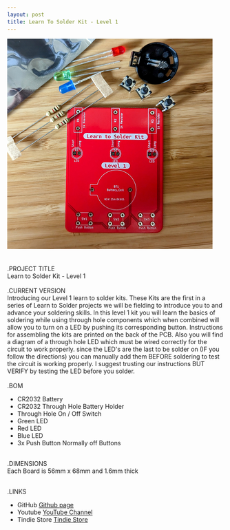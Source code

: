 ```yaml
---
layout: post
title: Learn To Solder Kit - Level 1
---
```


![Title](/images/lts/LTSKit-Lvl1_sm.png)<br>
<br>
<br>
.PROJECT TITLE<br>
Learn to Solder Kit - Level 1
<br><br>
.CURRENT VERSION<br>
Introducing our Level 1 learn to solder kits. These Kits are the first in a series of Learn to
Solder projects we will be fielding to introduce you to and advance your soldering skills. In 
this level 1 kit you will learn the basics of soldering while using through hole components which
when combined will allow you to turn on a LED by pushing its corresponding button. Instructions for 
assembling the kits are printed on the back of the PCB. Also you will find a diagram of a through
hole LED which must be wired correctly for the circuit to work properly. 
<NOTE> since the LED's are the last to be solder on (IF you follow the directions) you can manually
  add them BEFORE soldering to test the circuit is working properly. I suggest trusting our instructions
  BUT VERIFY by testing the LED before you solder. 
<br><br>
.BOM<br>
  - CR2032 Battery
  - CR2032 Through Hole Battery Holder
  - Through Hole On / Off Switch
  - Green LED
  - Red LED
  - Blue LED
  - 3x Push Button Normally off Buttons
<br><br>

.DIMENSIONS<br>
  Each Board is 56mm x 68mm and 1.6mm thick
<br><br>
 
.LINKS
- GitHub [Github page](https://github.com/BadgePiratesLLC)
- Youtube [YouTube Channel](https://www.youtube.com/channel/UCRVegJ2Y7m-8vIXnG0BIhyw/featured/) 
- Tindie Store [Tindie Store](https://www.tindie.com/stores/badgepirates/)
<br>
